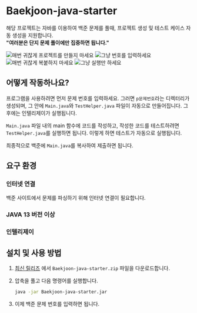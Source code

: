# Baekjoon-java-starter

해당 프로젝트는 자바를 이용하여 백준 문제를 풀때, 프로젝트 생성 및 테스트 케이스 자동 생성을 지원합니다.  
**"여러분은 단지 문제 풀이에만 집중하면 됩니다."**

![매번 귀찮게 프로젝트를 만들지 마세요](https://github.com/PENEKhun/Baekjoon-java-starter/assets/13290706/453dcb0d-fd04-4554-a7b0-f9c6e253da13)
![그냥 번호를 입력하세요](https://github.com/PENEKhun/Baekjoon-java-starter/assets/13290706/d8df290f-96ac-459e-a416-9a37b95d21ce)
![매번 귀찮게 복붙하지 마세요](https://github.com/PENEKhun/Baekjoon-java-starter/assets/13290706/832bfd6f-4be9-4e8e-a394-66985c1542dc)
![그냥 실행만 하세요](https://github.com/PENEKhun/Baekjoon-java-starter/assets/13290706/98e5dd93-d327-48d0-b83f-5abddebd67e9)

## 어떻게 작동하나요?

프로그램을 사용하려면 먼저 문제 번호를 입력하세요. 그러면 `p문제번호`라는 디렉터리가 생성되며, 그 안에 `Main.java`와 `TestHelper.java` 파일이 자동으로
만들어집니다. 그 후에는 인텔리제이가 실행됩니다.

`Main.java` 파일 내의 main 함수에 코드를 작성하고, 작성한 코드를 테스트하려면 `TestHelper.java`를 실행하면 됩니다. 이렇게 하면 테스트가 자동으로
실행됩니다.

최종적으로 백준에 `Main.java`를 복사하여 제출하면 됩니다.

## 요구 환경

### 인터넷 연결

백준 사이트에서 문제를 파싱하기 위해 인터넷 연결이 필요합니다.

### JAVA 13 버전 이상

### 인텔리제이

## 설치 및 사용 방법

1. [최신 릴리즈](https://github.com/PENEKhun/Baekjoon-java-starter/releases/latest)
   에서 `Baekjoon-java-starter.zip` 파일을 다운로드합니다.
2. 압축을 풀고 다음 명령어를 실행합니다.

    ```bash
    java -jar Baekjoon-java-starter.jar
    ```

3. 이제 백준 문제 번호를 입력하면 됩니다.
